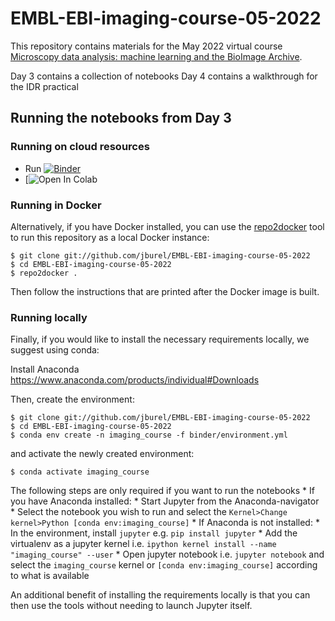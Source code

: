 # EMBL-EBI-imaging-course-05-2022

This repository contains materials for the May 2022 virtual course [Microscopy data analysis: machine learning and the BioImage Archive]( https://www.ebi.ac.uk/training/events/microscopy-data-analysis-machine-learning-and-bioimage-archive-2022).

Day 3 contains a collection of notebooks
Day 4 contains a walkthrough for the IDR practical


## Running the notebooks from Day 3

### Running on cloud resources

* Run [![Binder](https://mybinder.org/badge_logo.svg)](https://mybinder.org/v2/gh/jburel/EMBL-EBI-imaging-course-05-2022/master?filepath=Day_3)
* [![Open In Colab](https://colab.research.google.com/github/jburel/EMBL-EBI-imaging-course-05-2022/)

### Running in Docker


Alternatively, if you have Docker installed, you can use the [repo2docker](https://repo2docker.readthedocs.io/en/latest/)
tool to run this repository as a local Docker instance:

    $ git clone git://github.com/jburel/EMBL-EBI-imaging-course-05-2022
    $ cd EMBL-EBI-imaging-course-05-2022
    $ repo2docker .

Then follow the instructions that are printed after the Docker image is built.


### Running locally

Finally, if you would like to install the necessary requirements locally,
we suggest using conda:

Install Anaconda https://www.anaconda.com/products/individual#Downloads

Then, create the environment:

    $ git clone git://github.com/jburel/EMBL-EBI-imaging-course-05-2022
    $ cd EMBL-EBI-imaging-course-05-2022
    $ conda env create -n imaging_course -f binder/environment.yml

and activate the newly created environment:

    $ conda activate imaging_course

The following steps are only required if you want to run the notebooks
    * If you have Anaconda installed:
        * Start Jupyter from the Anaconda-navigator
        * Select the notebook you wish to run and select the ``Kernel>Change kernel>Python [conda env:imaging_course]``
    * If Anaconda is not installed:
        * In the environment, install ``jupyter`` e.g. ``pip install jupyter``
        * Add the virtualenv as a jupyter kernel i.e. ``ipython kernel install --name "imaging_course" --user``
        * Open jupyter notebook i.e. ``jupyter notebook`` and select the ``imaging_course`` kernel or ``[conda env:imaging_course]`` according to what is   available


An additional benefit of installing the requirements locally is that you
can then use the tools without needing to launch Jupyter itself.

